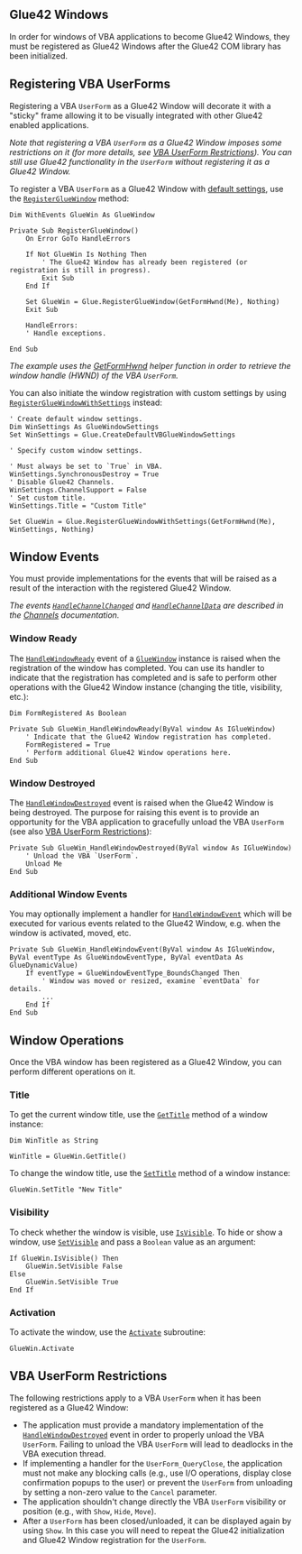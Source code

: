 ## Glue42 Windows

In order for windows of VBA applications to become Glue42 Windows, they must be registered as Glue42 Windows after the Glue42 COM library has been initialized.

## Registering VBA UserForms

Registering a VBA `UserForm` as a Glue42 Window will decorate it with a "sticky" frame allowing it to be visually integrated with other Glue42 enabled applications.

*Note that registering a VBA `UserForm` as a Glue42 Window imposes some restrictions on it (for more details, see [VBA UserForm Restrictions](#vba_userform_restrictions)). You can still use Glue42 functionality in the `UserForm` without registering it as a Glue42 Window.*

To register a VBA `UserForm` as a Glue42 Window with [default settings](../../../../getting-started/how-to/glue42-enable-your-app/vba/index.html#classes-gluewindowsettings), use the [`RegisterGlueWindow`](../../../../getting-started/how-to/glue42-enable-your-app/vba/index.html#classes-glue42-registergluewindow) method:

```vbnet
Dim WithEvents GlueWin As GlueWindow

Private Sub RegisterGlueWindow()
    On Error GoTo HandleErrors

    If Not GlueWin Is Nothing Then
        ' The Glue42 Window has already been registered (or registration is still in progress).
        Exit Sub
    End If

    Set GlueWin = Glue.RegisterGlueWindow(GetFormHwnd(Me), Nothing)
    Exit Sub

    HandleErrors:
    ' Handle exceptions.

End Sub
```

*The example uses the [GetFormHwnd](../../../../getting-started/how-to/glue42-enable-your-app/vba/index.html#glue42_vba_concepts-helper_functions-getformhwnd) helper function in order to retrieve the window handle (HWND) of the VBA `UserForm`.*

You can also initiate the window registration with custom settings by using [`RegisterGlueWindowWithSettings`](../../../../getting-started/how-to/glue42-enable-your-app/vba/index.html#classes-glue42-registergluewindowwithsettings) instead:

```vbnet
' Create default window settings.
Dim WinSettings As GlueWindowSettings
Set WinSettings = Glue.CreateDefaultVBGlueWindowSettings

' Specify custom window settings.

' Must always be set to `True` in VBA.
WinSettings.SynchronousDestroy = True
' Disable Glue42 Channels.
WinSettings.ChannelSupport = False
' Set custom title.
WinSettings.Title = "Custom Title"

Set GlueWin = Glue.RegisterGlueWindowWithSettings(GetFormHwnd(Me), WinSettings, Nothing)
```

## Window Events

You must provide implementations for the events that will be raised as a result of the interaction with the registered Glue42 Window.

*The events [`HandleChannelChanged`](../../../../getting-started/how-to/glue42-enable-your-app/vba/index.html#classes-gluewindow-handlechannelchanged) and [`HandleChannelData`](../../../../getting-started/how-to/glue42-enable-your-app/vba/index.html#classes-gluewindow-handlechanneldata) are described in the [Channels](../../../data-sharing-between-apps/channels/vba/index.html) documentation.*

### Window Ready

The [`HandleWindowReady`](../../../../getting-started/how-to/glue42-enable-your-app/vba/index.html#classes-gluewindow-handlewindowready) event of a [`GlueWindow`](../../../../getting-started/how-to/glue42-enable-your-app/vba/index.html#classes-gluewindow) instance is raised when the registration of the window has completed. You can use its handler to indicate that the registration has completed and is safe to perform other operations with the Glue42 Window instance (changing the title, visibility, etc.):

```vbnet
Dim FormRegistered As Boolean

Private Sub GlueWin_HandleWindowReady(ByVal window As IGlueWindow)
    ' Indicate that the Glue42 Window registration has completed.
    FormRegistered = True
    ' Perform additional Glue42 Window operations here.
End Sub
```

### Window Destroyed

The [`HandleWindowDestroyed`](../../../../getting-started/how-to/glue42-enable-your-app/vba/index.html#classes-gluewindow-handlewindowdestroyed) event is raised when the Glue42 Window is being destroyed. The purpose for raising this event is to provide an opportunity for the VBA application to gracefully unload the VBA `UserForm` (see also [VBA UserForm Restrictions](#vba_userform_restrictions)):

```vbnet
Private Sub GlueWin_HandleWindowDestroyed(ByVal window As IGlueWindow)
    ' Unload the VBA `UserForm`.
    Unload Me
End Sub
```

### Additional Window Events

You may optionally implement a handler for [`HandleWindowEvent`](../../../../getting-started/how-to/glue42-enable-your-app/vba/index.html#classes-gluewindow-handlewindowevent) which will be executed for various events related to the Glue42 Window, e.g. when the window is activated, moved, etc.

```vbnet
Private Sub GlueWin_HandleWindowEvent(ByVal window As IGlueWindow, ByVal eventType As GlueWindowEventType, ByVal eventData As GlueDynamicValue)
    If eventType = GlueWindowEventType_BoundsChanged Then
        ' Window was moved or resized, examine `eventData` for details.
        ...
    End If
End Sub
```

## Window Operations

Once the VBA window has been registered as a Glue42 Window, you can perform different operations on it.

### Title

To get the current window title, use the [`GetTitle`](../../../../getting-started/how-to/glue42-enable-your-app/vba/index.html#classes-gluewindow-gettitle) method of a window instance:

```vbnet
Dim WinTitle as String

WinTitle = GlueWin.GetTitle()
```

To change the window title, use the [`SetTitle`](../../../../getting-started/how-to/glue42-enable-your-app/vba/index.html#classes-gluewindow-settitle) method of a window instance:

```vbnet
GlueWin.SetTitle "New Title"
```

### Visibility

To check whether the window is visible, use [`IsVisible`](../../../../getting-started/how-to/glue42-enable-your-app/vba/index.html#classes-gluewindow-isvisible). To hide or show a window, use [`SetVisible`](../../../../getting-started/how-to/glue42-enable-your-app/vba/index.html#classes-gluewindow-setvisible) and pass a `Boolean` value as an argument:

```vbnet
If GlueWin.IsVisible() Then
    GlueWin.SetVisible False
Else
    GlueWin.SetVisible True
End If
```

### Activation

To activate the window, use the [`Activate`](../../../../getting-started/how-to/glue42-enable-your-app/vba/index.html#classes-gluewindow-activate) subroutine:

```vbnet
GlueWin.Activate
```

## VBA UserForm Restrictions

The following restrictions apply to a VBA `UserForm` when it has been registered as a Glue42 Window:

- The application must provide a mandatory implementation of the [`HandleWindowDestroyed`](../../../../getting-started/how-to/glue42-enable-your-app/vba/index.html#classes-gluewindow-handlewindowdestroyed) event in order to properly unload the VBA `UserForm`. Failing to unload the VBA `UserForm` will lead to deadlocks in the VBA execution thread.
- If implementing a handler for the `UserForm_QueryClose`, the application must not make any blocking calls (e.g., use I/O operations, display close confirmation popups to the user) or prevent the `UserForm` from unloading by setting a non-zero value to the `Cancel` parameter.
- The application shouldn't change directly the VBA `UserForm` visibility or position (e.g., with `Show`, `Hide`, `Move`).
- After a `UserForm` has been closed/unloaded, it can be displayed again by using `Show`. In this case you will need to repeat the Glue42 initialization and Glue42 Window registration for the `UserForm`.
